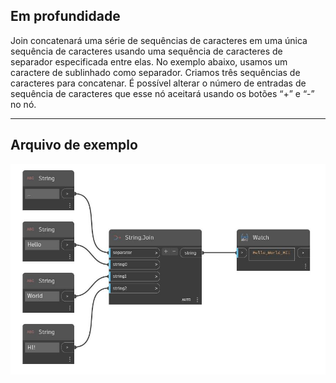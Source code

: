 ## Em profundidade
Join concatenará uma série de sequências de caracteres em uma única sequência de caracteres usando uma sequência de caracteres de separador especificada entre elas. No exemplo abaixo, usamos um caractere de sublinhado como separador. Criamos três sequências de caracteres para concatenar. É possível alterar o número de entradas de sequência de caracteres que esse nó aceitará usando os botões “+” e “-” no nó.
___
## Arquivo de exemplo

![Join](./DSCore.String.Join_img.jpg)


